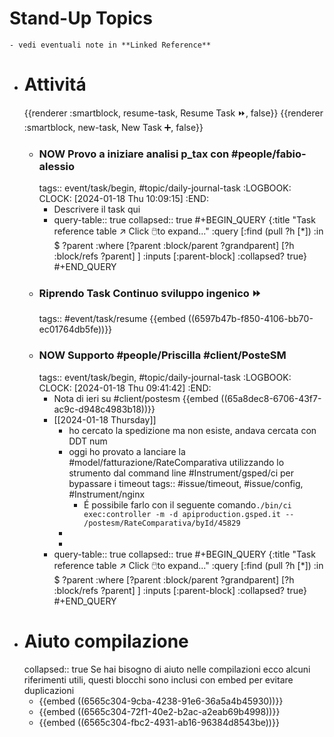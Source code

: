# Stand-Up Topics
	- vedi eventuali note in **Linked Reference**
- # Attivitá
  {{renderer :smartblock, resume-task, Resume Task ⏩️, false}} {{renderer :smartblock, new-task, New Task ➕, false}}
	- ### NOW Provo a iniziare analisi p_tax con #people/fabio-alessio 
	  tags:: event/task/begin, #topic/daily-journal-task
	  :LOGBOOK:
	  CLOCK: [2024-01-18 Thu 10:09:15]
	  :END:
		- Descrivere il task qui
		- query-table:: true
		  collapsed:: true
		  #+BEGIN_QUERY
		  {:title "Task reference table ↗️ Click 🖱️to expand..." :query [:find (pull ?h [*])
		      :in $ ?parent
		      :where
		      [?parent :block/parent ?grandparent]
		      [?h :block/refs ?parent]
		  ]
		  :inputs [:parent-block]
		  :collapsed? true}
		  #+END_QUERY
	- ### Riprendo Task Continuo sviluppo ingenico ⏩️
	  tags:: #event/task/resume
	  {{embed ((6597b47b-f850-4106-bb70-ec01764db5fe))}}
	- ### NOW Supporto #people/Priscilla #client/PosteSM
	  tags:: event/task/begin, #topic/daily-journal-task
	  :LOGBOOK:
	  CLOCK: [2024-01-18 Thu 09:41:42]
	  :END:
		- Nota di ieri su #client/postesm 
		  {{embed ((65a8dec8-6706-43f7-ac9c-d948c4983b18))}}
		- [[2024-01-18 Thursday]]
			- ho cercato la spedizione ma non esiste, andava cercata con DDT num
			- oggi ho provato a lanciare la #model/fatturazione/RateComparativa utilizzando lo strumento dal command line #Instrument/gsped/ci per bypassare i timeout
			  tags:: #issue/timeout, #issue/config, #Instrument/nginx
				- É possibile farlo con il seguente  comando`./bin/ci  exec:controller -m -d apiproduction.gsped.it -- /postesm/RateComparativa/byId/45829`
			-
			-
		- query-table:: true
		  collapsed:: true
		  #+BEGIN_QUERY
		  {:title "Task reference table ↗️ Click 🖱️to expand..." :query [:find (pull ?h [*])
		      :in $ ?parent
		      :where
		      [?parent :block/parent ?grandparent]
		      [?h :block/refs ?parent]
		  ]
		  :inputs [:parent-block]
		  :collapsed? true}
		  #+END_QUERY
- # Aiuto compilazione
  collapsed:: true
  Se hai bisogno di aiuto nelle compilazioni ecco alcuni riferimenti utili, questi blocchi sono inclusi con embed per evitare duplicazioni
	- {{embed ((6565c304-9cba-4238-91e6-36a5a4b45930))}}
	- {{embed ((6565c304-72f1-40e2-b2ac-a2eab69b4998))}}
	- {{embed ((6565c304-fbc2-4931-ab16-96384d8543be))}}